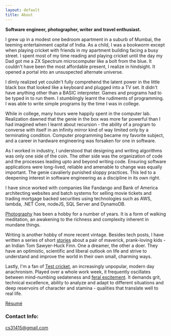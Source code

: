 ```yaml
---
layout: default
title: About
---
```

**Software engineer, photographer, writer and travel enthusiast.**

I grew up in a modest one bedroom apartment in a suburb of Mumbai, the teeming entertainment capital of India. As a child, I was a bookworm except when playing cricket with friends in my apartment building facing a busy street. I spent most of my time reading and playing cricket until the day my Dad got me a ZX Spectrum microcomputer like a bolt from the blue. It couldn't have been the most affordable present, I realize in hindsight. It opened a portal into an unsuspected alternate universe.

I dimly realized yet couldn't fully comprehend the latent power in the little black box that looked like a keyboard and plugged into a TV set. It didn't have anything other than a BASIC interpreter. Games and programs had to be typed in to run them. I stumblingly learnt the rudiments of programming. I was able to write simple programs by the time I was in college. 

While in college, many hours were happily spent in the computer lab. Realization dawned that the genie in the box was more far powerful than I had imagined when I learnt about recursion - the ability of a program to converse with itself in an infinity mirror kind of way limited only by a terminating condition. Computer programming became my favorite subject, and a career in hardware engineering was forsaken for one in software. 

As I worked in industry, I understood that designing and writing algorithms was only one side of the coin. The other side was the organization of code and the processes leading upto and beyond writing code. Ensuring software applications were long-lived, reliable and amenable to change was equally important. The genie cavalierly punished sloppy practices. This led to a deepening interest in software engineering as a discipline in its own right.   

I have since worked with companies like Fandango and Bank of America architecting websites and batch systems for selling movie tickets and trading mortgage backed securities using technologies such as AWS, lambda, .NET Core, nodeJS, SQL Server and DynamoDB.

[Photography](https://www.instagram.com/cs31415) has been a hobby for a number of years. It is a form of walking meditation, an awakening to the richness and complexity inherent in mundane things.  

Writing is another hobby of more recent vintage. Besides tech posts, I have written a series of short [stories](/writings/) about a pair of maverick, prank-loving kids - an Indian Tom Sawyer-Huck Finn. One a dreamer, the other a doer. They have an optimistic, scientific and liberal outlook on life and strive to understand and improve the world in their own small, charming ways.  

Lastly, I'm a fan of [Test cricket](https://en.wikipedia.org/wiki/Test_cricket), an increasingly unpopular, modern day anachronism. Played over a whole work week, it frequently oscillates between mind-numbing sedateness and [feral excitement](/writings/swindle-at-the-gabba). It demands grit, technical excellence, ability to analyze and adapt to different situations and deep reservoirs of character and stamina - qualities that translate well to real life. 

[Résumé](/chandra%20sivaraman.pdf)
 
### Contact Info:
[cs31415@gmail.com](mailto:cs31415@gmail.com)